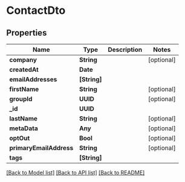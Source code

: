 # ContactDto

## Properties
Name | Type | Description | Notes
------------ | ------------- | ------------- | -------------
**company** | **String** |  | [optional] 
**createdAt** | **Date** |  | 
**emailAddresses** | **[String]** |  | 
**firstName** | **String** |  | [optional] 
**groupId** | **UUID** |  | [optional] 
**_id** | **UUID** |  | 
**lastName** | **String** |  | [optional] 
**metaData** | **Any** |  | [optional] 
**optOut** | **Bool** |  | [optional] 
**primaryEmailAddress** | **String** |  | [optional] 
**tags** | **[String]** |  | 

[[Back to Model list]](../README#documentation-for-models) [[Back to API list]](../README#documentation-for-api-endpoints) [[Back to README]](../README)


